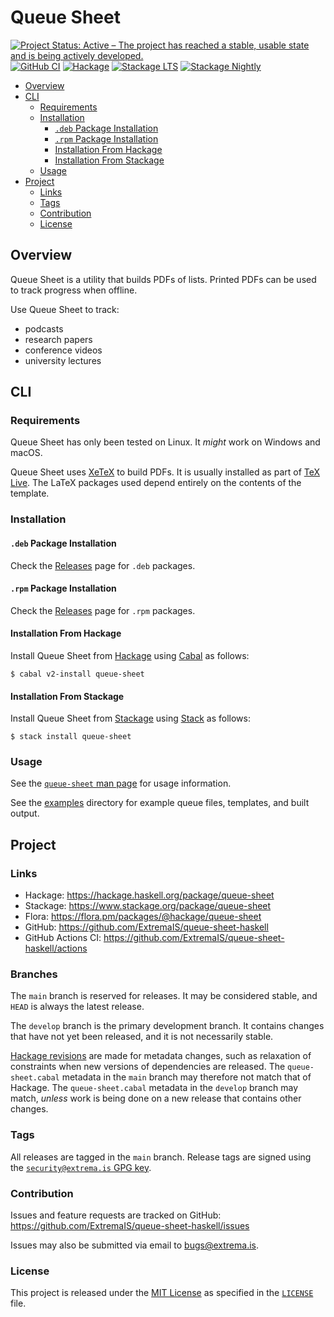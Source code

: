 # Queue Sheet

[![Project Status: Active – The project has reached a stable, usable state and is being actively developed.](https://www.repostatus.org/badges/latest/active.svg)](https://www.repostatus.org/#active)
[![GitHub CI](https://github.com/ExtremaIS/queue-sheet-haskell/workflows/CI/badge.svg?branch=main)](https://github.com/ExtremaIS/queue-sheet-haskell/actions)
[![Hackage](https://img.shields.io/hackage/v/queue-sheet.svg)](https://hackage.haskell.org/package/queue-sheet)
[![Stackage LTS](https://stackage.org/package/queue-sheet/badge/lts)](https://stackage.org/package/queue-sheet)
[![Stackage Nightly](https://stackage.org/package/queue-sheet/badge/nightly)](https://stackage.org/nightly/package/queue-sheet)

* [Overview](#overview)
* [CLI](#cli)
    * [Requirements](#requirements)
    * [Installation](#installation)
        * [`.deb` Package Installation](#deb-package-installation)
        * [`.rpm` Package Installation](#rpm-package-installation)
        * [Installation From Hackage](#installation-from-hackage)
        * [Installation From Stackage](#installation-from-stackage)
    * [Usage](#usage)
* [Project](#project)
    * [Links](#links)
    * [Tags](#tags)
    * [Contribution](#contribution)
    * [License](#license)

## Overview

Queue Sheet is a utility that builds PDFs of lists.  Printed PDFs can be used
to track progress when offline.

Use Queue Sheet to track:

* podcasts
* research papers
* conference videos
* university lectures

## CLI

### Requirements

Queue Sheet has only been tested on Linux.  It *might* work on Windows and
macOS.

Queue Sheet uses [XeTeX][] to build PDFs.  It is usually installed as part of
[TeX Live][].  The LaTeX packages used depend entirely on the contents of the
template.

[XeTeX]: <https://tug.org/xetex/>
[TeX Live]: <https://www.tug.org/texlive/>

### Installation

#### `.deb` Package Installation

Check the [Releases][] page for `.deb` packages.

[Releases]: <https://github.com/ExtremaIS/queue-sheet-haskell/releases>

#### `.rpm` Package Installation

Check the [Releases][] page for `.rpm` packages.

#### Installation From Hackage

Install Queue Sheet from [Hackage][] using [Cabal][] as follows:

```
$ cabal v2-install queue-sheet
```

[Hackage]: <https://hackage.haskell.org/package/queue-sheet>
[Cabal]: <https://www.haskell.org/cabal/>

#### Installation From Stackage

Install Queue Sheet from [Stackage][] using [Stack][] as follows:

```
$ stack install queue-sheet
```

[Stackage]: <https://www.stackage.org/package/queue-sheet>
[Stack]: <https://haskellstack.org/>

### Usage

See the [`queue-sheet` man page][] for usage information.

See the [examples][] directory for example queue files, templates, and built
output.

[`queue-sheet` man page]: <doc/queue-sheet.1.md>
[examples]: <examples>

## Project

### Links

* Hackage: <https://hackage.haskell.org/package/queue-sheet>
* Stackage: <https://www.stackage.org/package/queue-sheet>
* Flora: <https://flora.pm/packages/@hackage/queue-sheet>
* GitHub: <https://github.com/ExtremaIS/queue-sheet-haskell>
* GitHub Actions CI: <https://github.com/ExtremaIS/queue-sheet-haskell/actions>

### Branches

The `main` branch is reserved for releases.  It may be considered stable, and
`HEAD` is always the latest release.

The `develop` branch is the primary development branch.  It contains changes
that have not yet been released, and it is not necessarily stable.

[Hackage revisions][] are made for metadata changes, such as relaxation of
constraints when new versions of dependencies are released.  The
`queue-sheet.cabal` metadata in the `main` branch may therefore not match that
of Hackage.  The `queue-sheet.cabal` metadata in the `develop` branch may
match, *unless* work is being done on a new release that contains other
changes.

[Hackage revisions]: <https://github.com/haskell-infra/hackage-trustees/blob/master/revisions-information.md#hackage-metadata-revisions--what-they-are-how-they-work>

### Tags

All releases are tagged in the `main` branch.  Release tags are signed using
the
[`security@extrema.is` GPG key][].

[`security@extrema.is` GPG key]: <https://keyserver.ubuntu.com/pks/lookup?search=0x1D484E4B4705FADF&fingerprint=on&op=index>

### Contribution

Issues and feature requests are tracked on GitHub:
<https://github.com/ExtremaIS/queue-sheet-haskell/issues>

Issues may also be submitted via email to <bugs@extrema.is>.

### License

This project is released under the [MIT License][] as specified in the
[`LICENSE`][] file.

[MIT License]: <https://opensource.org/licenses/MIT>
[`LICENSE`]: <LICENSE>

